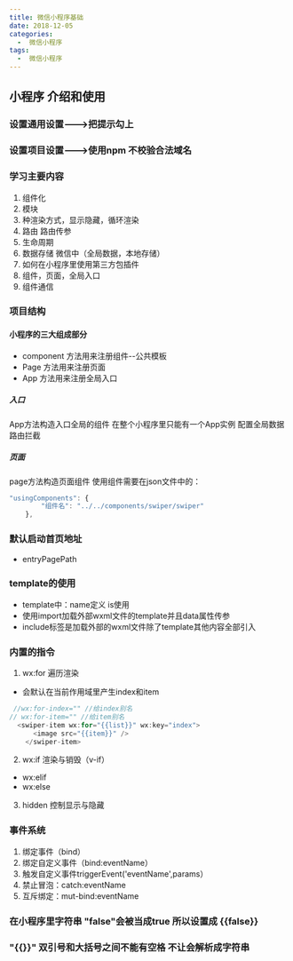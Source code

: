 ```yaml
---
title: 微信小程序基础
date: 2018-12-05
categories:
  -  微信小程序
tags:
  -  微信小程序
---
```

## 小程序 介绍和使用
### 设置通用设置--->把提示勾上  
### 设置项目设置--->使用npm  不校验合法域名
### 学习主要内容
1. 组件化
2. 模块
3. 种渲染方式，显示隐藏，循环渲染
4. 路由 路由传参
5. 生命周期
6. 数据存储 微信中（全局数据，本地存储）
7. 如何在小程序里使用第三方包插件
8. 组件，页面，全局入口
9. 组件通信

### 项目结构

#### 小程序的三大组成部分
- component 方法用来注册组件--公共模板
- Page 方法用来注册页面
- App 方法用来注册全局入口
##### 入口
App方法构造入口全局的组件
在整个小程序里只能有一个App实例
配置全局数据
路由拦截
##### 页面
page方法构造页面组件
使用组件需要在json文件中的：
```js
"usingComponents": {
        "组件名": "../../components/swiper/swiper"
    },
```
### 默认启动首页地址
- entryPagePath

### template的使用

- template中：name定义 is使用   
- 使用import加载外部wxml文件的template并且data属性传参
- include标签是加载外部的wxml文件除了template其他内容全部引入

### 内置的指令
1. wx:for 遍历渲染
- 会默认在当前作用域里产生index和item
```js
 //wx:for-index="" //给index别名
// wx:for-item="" //给item别名
  <swiper-item wx:for="{{list}}" wx:key="index">
      <image src="{{item}}" />
    </swiper-item>
```
2. wx:if 渲染与销毁（v-if）
- wx:elif
- wx:else
3. hidden 控制显示与隐藏

### 事件系统
1. 绑定事件（bind）
2. 绑定自定义事件（bind:eventName）
3. 触发自定义事件triggerEvent('eventName',params）
4. 禁止冒泡：catch:eventName
5. 互斥绑定：mut-bind:eventName

### 在小程序里字符串 "false"会被当成true 所以设置成 {{false}}

### "{{}}" 双引号和大括号之间不能有空格 不让会解析成字符串